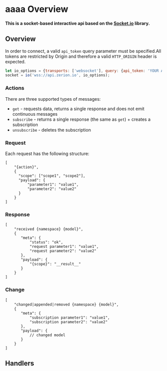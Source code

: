 # aaaa Overview

#### This is a socket-based interactive api based on the [Socket.io](https://socket.io) library.

## Overview

In order to connect, a valid `api_token` query parameter must be specified.All tokens are restricted by Origin and therefore a valid `HTTP_ORIGIN` header is expected.

```javascript
let io_options = {transports: ['websocket'], query: {api_token: 'YOUR API TOKEN'}};
socket = io('wss://api.zerion.io', io_options);
```

### Actions

There are three supported types of messages:

* `get` - requests data, returns a single response and does not emit continuous messages
* `subscribe` - returns a single response \(the same as `get`\) + creates a subscription
* `unsubscribe` - deletes the subscription

### Request

Each request has the following structure:

```text
[
    "{action}",
    {
      "scope": ["scope1", "scope2"],
      "payload": {
          "parameter1": "value1",
          "parameter2": "value2"
      }
    }
]
```

### Response

```text
[
    "received {namespace} {model}",
    {
       "meta": {
           "status": "ok",
           "request parameter1": "value1",
           "request parameter2": "value2"
       },
       "payload": {
           "{scope}": "__result__"
       }
    }
]
```

### Change

```text
[
    "changed|appended|removed {namespace} {model}",
    {
       "meta": {
           "subscription parameter1": "value1",
           "subscription parameter2": "value2"
       },
       "payload": {
           // changed model
       }
    }
]
```

## Handlers

